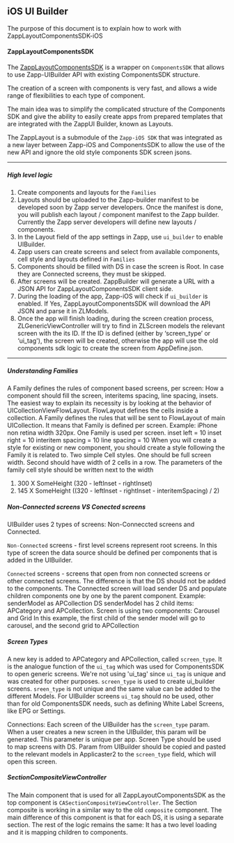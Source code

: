 
## iOS UI Builder

The purpose of this document is to explain how to work with ZappLayoutComponentsSDK-iOS

#### ZappLayoutComponentsSDK

The [ZappLayoutComponentsSDK](https://github.com/applicaster/ZappLayoutComponentsSDK-iOS) is a wrapper on `ComponentsSDK` that allows to use Zapp-UIBuilder API with existing ComponentsSDK structure.

The creation of a screen with components is very fast, and allows a wide range of flexibilities to each type of component.

The main idea was to simplify the complicated structure of the Components SDK and give the ability to easily create apps from prepared templates that are integrated with the ZappUI Builder, known as Layouts.

The ZappLayout is a submodule of the `Zapp-iOS SDK` that was integrated as a new layer between Zapp-iOS and ComponentsSDK to allow the use of the new API and ignore the old style components SDK screen jsons.

***
##### High level logic

1. Create components and layouts for the `Families`
2. Layouts should be uploaded to the Zapp-builder manifest to be developed soon by Zapp server developers. Once the manifest is done, you will publish each layout / component manifest to the Zapp builder. Currently the Zapp server developers will define new layouts / components.
3. In the Layout field of the app settings in Zapp, use `ui_builder` to enable UIBuilder.
4. Zapp users can create screens and select from available components, cell style and layouts defined in `Families`
5. Components should be filled with DS in case the screen is Root. In case they are Connected screens, they must be skipped.
6. After screens will be created. ZappBuilder will generate a URL with a JSON API for ZappLayoutComponentsSDK client side.
7. During the loading of the app, Zapp-iOS will check if `ui_builder` is enabled. If Yes, ZappLayoutComponentsSDK will download the API JSON and parse it in ZLModels.
8. Once the app will finish loading, during the screen creation process, ZLGenericViewController will try to find in ZLScreen models the relevant screen with the its ID. If the ID is defined (either by ‘screen_type’ or ‘ui_tag'), the screen will be created, otherwise the app will use the old components sdk logic to create the screen from AppDefine.json.

***
##### Understanding Families
A Family defines the rules of component based screens, per screen: How a component should fill the screen, interitems spacing, line spacing, insets. The easiest way to explain its necessity is by looking at the behavior of UICollectionViewFlowLayout. FlowLayout defines  the cells inside a collection. A Family defines the rules that will be sent to FlowLayout of main UICollection. It means that Family is defined per screen.
Example:
iPhone non retina width 320px.
One Family is used per screen.
inset left = 10
inset right = 10
interitem spacing = 10
line spacing = 10
When you will create a style for existing or new component, you should create a style following the Family it is related to.
Two simple Cell styles.
One should be full screen width. Second should have width of 2 cells in a row.
The parameters of the family cell style should be written next to the width
1. 300 X SomeHeight (320 - leftInset - rightInset)
2. 145 X SomeHeight ((320 - leftInset - rightInset - interitemSpacing) / 2)

##### Non-Connected screens VS Conected screens
UIBuilder uses 2 types of screens: Non-Conneccted screens and Connected.

`Non-Connected` screens - first level screens represent root screens. In this type of screen the data source should be defined per components that is added in the UIBuilder.

`Connected` screens - screens that open from non connected screens or other connected screens. The difference is that the DS should not be added to the components. The Connected screen will load sender DS and populate children components one by one by the parent component.
Example: senderModel as APCollection DS
senderModel has 2 child items: APCategory and APCollection.
Screen is using two components: Carousel and Grid
In this example, the first child of the sender model will go to carousel, and the second grid to APCollection

##### Screen Types
A new key is added to APCategory and APCollection, called `screen_type`. It is the analogue function of the `ui_tag` which was used for ComponentsSDK to open generic screens. We're not using 'ui_tag' since `ui_tag` is unique and was created for other purposes.
`screen_type` is used to create ui_builder screens. `sreen_type` is not unique and the same value can be added to the different Models.
For UIBuilder screens `ui_tag` should no be used, other than for old ComponentsSDK needs, such as defining White Label Screens, like EPG or Settings.

Connections: Each screen of the UIBuilder has the `screen_type` param. When a user creates a new screen in the UIBuilder, this param will be generated. This parameter is unique per app.
Screen Type should be used to map screens with DS.
Param from UIBuilder should be copied and pasted to the relevant models in Applicaster2 to the `screen_type` field, which will open this screen.

##### SectionCompositeViewController
The Main component that is used for all ZappLayoutComponentsSDK as the top component is `CASectionCompositeViewController`.
The Section composite is working in a similar way to the old `composite` component.
The main difference of this component is that for each DS, it is using a separate section.
The rest of the logic remains the same: It has a two level loading and it is mapping children to components.
